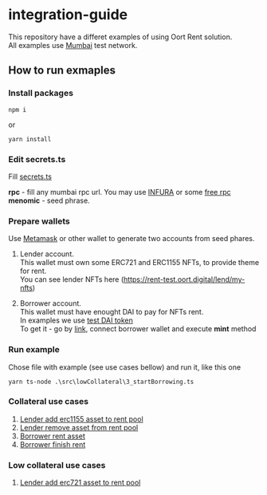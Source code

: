 # integration-guide
This repository have a differet examples of using Oort Rent solution.<br/>
All examples use [Mumbai](https://mumbai.polygonscan.com) test network.



## How to run exmaples

### Install packages
```
npm i
```
or</br>
```
yarn install
```

### Edit secrets.ts
Fill [secrets.ts](src/secrets.json) 

**rpc** - fill any mumbai rpc url. You may use [INFURA](https://www.infura.io) or some [free rpc](https://chainlist.org/chain/80001)<br/>
**menomic** - seed phrase.<br/>

### Prepare wallets
Use [Metamask](https://metamask.io/) or other wallet to generate two accounts from seed phares.<br/>

1) Lender account.  
This wallet must own some ERC721 and ERC1155 NFTs, to provide theme for rent.  
You can see lender NFTs here (https://rent-test.oort.digital/lend/my-nfts)

2) Borrower account.  
This wallet must have enought DAI to pay for NFTs rent.<br/>
In examples we use [test DAI token](https://mumbai.polygonscan.com/address/0x001B3B4d0F3714Ca98ba10F6042DaEbF0B1B7b6F)  
To get it - go by [link](https://mumbai.polygonscan.com/address/0x001B3B4d0F3714Ca98ba10F6042DaEbF0B1B7b6F#writeContract), connect borrower wallet and execute **mint** method


### Run example
Chose file with example (see use cases bellow) and run it, like this one<br/>
```
yarn ts-node .\src\lowCollateral\3_startBorrowing.ts
```

### Collateral use cases
1. [Lender add erc1155 asset to rent pool](src/collateral/1_setLendSettings.ts)
2. [Lender remove asset from rent pool](src/collateral/2_removeFromLending.ts)
3. [Borrower rent asset](src/collateral/3_startBorrowing.ts)
4. [Borrower finish rent](src/collateral/4_stopBorrowing.ts)


### Low collateral use cases
1. [Lender add erc721 asset to rent pool](src/lowCollateral/1_setLendSettings.ts)
